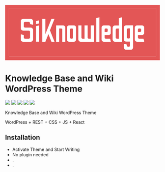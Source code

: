 ![](https://raw.githubusercontent.com/sinanisler/sinanisler/master/img/siknowledge.png)


# Knowledge Base and Wiki WordPress Theme

![](https://img.shields.io/badge/Status-Under_Development-orange.svg)
![](https://img.shields.io/badge/WordPress-blue.svg) 
![](https://img.shields.io/badge/JS-yellow.svg)
![](https://img.shields.io/badge/CSS-lightblue.svg)
![](https://img.shields.io/badge/REST-pink.svg)


Knowledge Base and Wiki WordPress Theme

WordPress + REST + CSS + JS + React


## Installation

- Activate Theme and Start Writing
- No plugin needed
- .
- .













